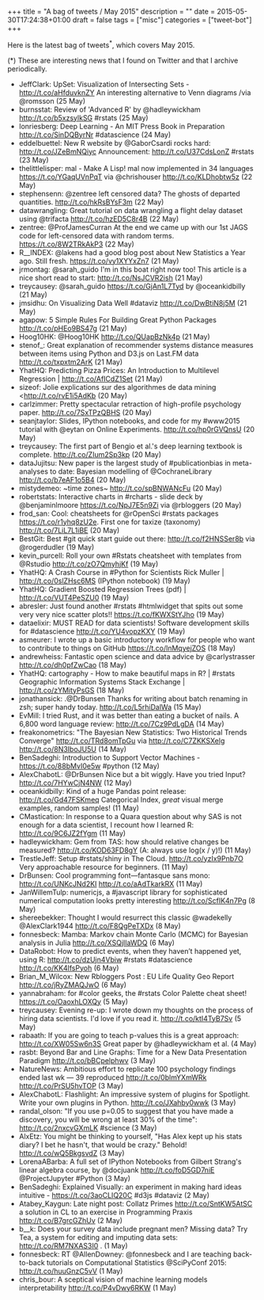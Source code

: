 +++
title = "A bag of tweets / May 2015"
description = ""
date = 2015-05-30T17:24:38+01:00
draft = false
tags = ["misc"]
categories = ["tweet-bot"]
+++

Here is the latest bag of tweets<sup>*</sup>, which covers May 2015.

<!--more-->

(*) These are interesting news that I found on Twitter and that I archive periodically.

* JeffClark: UpSet: Visualization of Intersecting Sets - <http://t.co/aHfduvknZY>  An interesting alternative to Venn diagrams /via @romsson (25 May)
* burnsstat: Review of 'Advanced R' by @hadleywickham  <http://t.co/b5xzsylkSG> #rstats (25 May)
* lonriesberg: Deep Learning - An MIT Press Book in Preparation <http://t.co/SinDQByrNr> #datascience (24 May)
* eddelbuettel: New R website by @GaborCsardi rocks hard: <http://t.co/JZeBmNQiyc> Announcement: <http://t.co/U37CdsLonZ> #rstats (23 May)
* thelittlelisper: mal - Make A Lisp! mal now implemented in 34 languages <https://t.co/YGaqUVnPqT> via @chrishouser <http://t.co/KLDhobtw5z> (22 May)
* stephensenn: @zentree left censored data? The ghosts of departed quantities. <http://t.co/hkRsBYsF3m> (22 May)
* datawrangling: Great tutorial on data wrangling a flight delay dataset using @trifacta <http://t.co/hzED5C8r4B> (22 May)
* zentree: @ProfJamesCurran At the end we came up with our 1st JAGS code for left-censored data with random terms. <https://t.co/8W2TRkAkP3> (22 May)
* R__INDEX: @lakens had a good blog post about New Statistics a Year ago. Still fresh.
<https://t.co/vy1XYYxZn7> (21 May)
* jrmontag: @sarah_guido I'm in this boat right now too! This article is a nice short read to start: <http://t.co/NsJCVR2ish> (21 May)
* treycausey: @sarah_guido <https://t.co/GjAn1L7Tyd> by @oceankidbilly (21 May)
* jmsidhu: On Visualizing Data Well #dataviz <http://t.co/DwBtiN8j5M> (21 May)
* agapow: 5 Simple Rules For Building Great Python Packages <http://t.co/pHEo9BS47g> (21 May)
* Hoog10HK: @Hoog10HK <http://t.co/QUapBzNk4p> (21 May)
* stenof_: Great explanation of recommender systems distance measures between items using Python and D3.js on Last.FM data <http://t.co/txpxtm2ArK> (21 May)
* YhatHQ: Predicting Pizza Prices: An Introduction to Multilevel Regression | <http://t.co/AfICdZ1Set> (21 May)
* sizeof: Jolie explications sur des algorithmes de data mining <http://t.co/rvE1i5AdKb (20 May)
* carlzimmer: Pretty spectacular retraction of high-profile psychology paper. <http://t.co/7SxTPzQBHS> (20 May)
* seanjtaylor: Slides, IPython notebooks, and code for my #www2015 tutorial with @eytan on Online Experiments. <http://t.co/hp0rGVQnsU> (20 May)
* treycausey: The first part of Bengio et al.'s deep learning textbook is complete. <http://t.co/ZIum2Sp3kp> (20 May)
* dataJujitsu: New paper is the largest study of #publicationbias in meta-analyses to date: Bayesian modelling of @CochraneLibrary <http://t.co/b7eAF1o5B4> (20 May)
* mistydemeo: ~time zones~ <http://t.co/spBNWANcFu> (20 May)
* robertstats: Interactive charts in #rcharts - slide deck by @benjaminlmoore <https://t.co/NpJ7E5n9Zi> via @rbloggers (20 May)
* frod_san: Cool: cheatsheets for @rOpenSci #rstats packages <https://t.co/r1yhq8zU2e>. First one for taxize (taxonomy) <http://t.co/7LiL7L1iBE> (20 May)
* BestGit: Best #git quick start guide out there: <http://t.co/f2HNSSer8b> via @rogerdudler (19 May)
* kevin_purcell: Roll your own #Rstats cheatsheet with templates from @Rstudio  <http://t.co/zO7QmyhjKf> (19 May)
* YhatHQ: A Crash Course in #Python for Scientists Rick Muller | <http://t.co/0slZHsc6MS> (IPython notebook) (19 May)
* YhatHQ: Gradient Boosted Regression Trees (pdf) | <http://t.co/VUT4PeSZU0> (19 May)
* abresler: Just found another #rstats #htmlwidget that spits out some very very nice scatter plots!! <https://t.co/fKWXStYJho> (19 May)
* dataelixir: MUST READ for data scientists! Software development skills for #datascience <http://t.co/YU4vopzKXY> (19 May)
* asmeurer: I wrote up a basic introductory workflow for people who want to contribute to things on GitHub <https://t.co/lnMqyejZOS> (18 May)
* andrewheiss: Fantastic open science and data advice by @carlystrasser <http://t.co/dh0pfZwCao> (18 May)
* YhatHQ: cartography - How to make beautiful maps in R? | #rstats  Geographic Information Systems Stack Exchange | <http://t.co/zYMityPsGS> (18 May)
* jonathansick: .@DrBunsen Thanks for writing about batch renaming in zsh; super handy today. <http://t.co/L5rhiDalWa> (15 May)
* EvMill: I tried Rust, and it was better than eating a bucket of nails. A 6,800 word language review: <http://t.co/7Cz9PdLgDA> (14 May)
* freakonometrics: "The Bayesian New Statistics: Two Historical Trends Converge" <http://t.co/TRd8omTpGu> via <http://t.co/C7ZKKSXelg> <http://t.co/8N3IboJU5U> (14 May)
* BenSadeghi: Introduction to Support Vector Machines - <https://t.co/88bMvI0e5w> #python (12 May)
* AlexChabotL: @DrBunsen Nice but a bit wiggly. Have you tried Input? <http://t.co/7HYwCjN4NW> (12 May)
* oceankidbilly: Kind of a huge Pandas point release: <http://t.co/Gd47FSKmeq> Categorical Index, *great* visual merge examples, random samples! (11 May)
* CMastication: In response to a Quara question about why SAS is not enough for a data scientist, I recount how I learned R: <http://t.co/9C6JZ2fYgm> (11 May)
* hadleywickham: Gem from TAS: how should relative changes be measured? <http://t.co/KOD63FD8gY>  (A: always use log(x / y)!) (11 May)
* TrestleJeff: Setup #rstats/shiny in The Cloud. <http://t.co/yzIx9Pnb7O> Very approachable resource for beginners. (11 May)
* DrBunsen: Cool programming font—fantasque sans mono: <http://t.co/UNKcJNd2KI> <http://t.co/aAdTkarkRX> (11 May)
* JanWillemTulp: numericjs, a #javascript library for sophisticated numerical computation looks pretty interesting <http://t.co/ScfIK4n7Pg> (8 May)
* shereebekker: Thought I would resurrect this classic @wadekelly @AlexClark1944 <http://t.co/F8QgPeTXDx> (8 May)
* fonnesbeck: Mamba: Markov chain Monte Carlo (MCMC) for Bayesian analysis in Julia <http://t.co/XSQjIlaWDQ> (6 May)
* DataRobot: How to predict events, when they haven’t happened yet, using R: <http://t.co/dzUjn4Vbiw> #rstats #datascience <http://t.co/KK4lfsPyoh> (6 May)
* Brian_M_Wilcox: New Rbloggers Post : EU Life Quality Geo Report <http://t.co/jRyZMAQJwO> (6 May)
* yannabraham: for #color geeks, the #rstats Color Palette cheat sheet!
<https://t.co/OaoxhLOXQy> (5 May)
* treycausey: Evening re-up: I wrote down my thoughts on the process of hiring data scientists. I'd love if you read it. <http://t.co/ktI4TyB7Sv> (5 May)
* rabaath: If you are going to teach p-values this is a great approach: <http://t.co/XW05Sw6n3S> Great paper by @hadleywickham et al. (4 May)
* rasbt: Beyond Bar and Line Graphs: Time for a New Data Presentation Paradigm <http://t.co/bBCpelphwv> (3 May)
* NatureNews: Ambitious effort to replicate 100 psychology findings ended last wk — 39 reproduced <http://t.co/0blmYXmWRk> <http://t.co/PrSU5hvTOP> (3 May)
* AlexChabotL: Flashlight: An impressive system of plugins for Spotlight. Write your own plugins in Python. <http://t.co/JXahby0wwk> (3 May)
* randal_olson: "If you use p=0.05 to suggest that you have made a discovery, you will be wrong at least 30% of the time": <http://t.co/2nxcvGXmLK> #science (3 May)
* AlxEtz: You might be thinking to yourself, "Has Alex kept up his stats diary? I bet he hasn't, that would be crazy." Behold! <http://t.co/wQ5BkgsvdZ> (3 May)
* LorenaABarba: A full set of IPython Notebooks from Gilbert Strang's linear algebra course, by @docjuank <http://t.co/foD5GD7niE> @ProjectJupyter #Python (3 May)
* BenSadeghi: Explained Visually: an experiment in making hard ideas intuitive - <https://t.co/3aoCLIQ20C> #d3js #dataviz (2 May)
* Atabey_Kaygun: Late night post: Collatz Primes <http://t.co/SntKW5AtSC> a solution in CL to an exercise in Programming Praxis <http://t.co/B7grcGZhUv> (2 May)
* b__k: Does your survey data include pregnant men? Missing data? Try Tea, a system for editing and imputing data sets: <http://t.co/RM7NXAS3I0> . (1 May)
* fonnesbeck: RT @AllenDowney: @fonnesbeck and I are teaching back-to-back tutorials on Computational Statistics @SciPyConf 2015: <http://t.co/huuGnzC5vV> (1 May)
* chris_bour: A sceptical vision of machine learning models interpretability <http://t.co/P4vDwy6RKW> (1 May)


